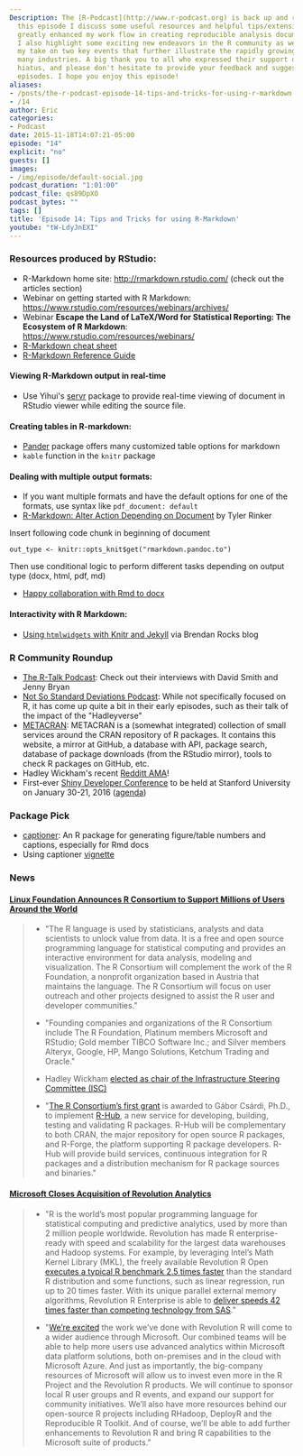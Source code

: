```yaml
---
Description: The [R-Podcast](http://www.r-podcast.org) is back up and running! In
  this episode I discuss some useful resources and helpful tips/extensions that have
  greatly enhanced my work flow in creating reproducible analysis documents via R-Markdown.
  I also highlight some exciting new endeavors in the R community as well as provide
  my take on two key events that further illustrate the rapidly growing use of R across
  many industries. A big thank you to all who expressed their support during the extended
  hiatus, and please don't hesitate to provide your feedback and suggestions for future
  episodes. I hope you enjoy this episode!
aliases:
- /posts/the-r-podcast-episode-14-tips-and-tricks-for-using-r-markdown.html
- /14
author: Eric
categories:
- Podcast
date: 2015-11-18T14:07:21-05:00
episode: "14"
explicit: "no"
guests: []
images:
- /img/episode/default-social.jpg
podcast_duration: "1:01:00"
podcast_file: qs89DpXO
podcast_bytes: ""
tags: []
title: 'Episode 14: Tips and Tricks for using R-Markdown'
youtube: "tW-LdyJnEXI"
---
```


### Resources produced by RStudio:

-   R-Markdown home site: <http://rmarkdown.rstudio.com/> (check out the articles section)
-   Webinar on getting started with R Markdown: <https://www.rstudio.com/resources/webinars/archives/>
-   Webinar **Escape the Land of LaTeX/Word for Statistical Reporting: The Ecosystem of R Markdown**: <https://www.rstudio.com/resources/webinars/>
-   [R-Markdown cheat sheet](https://www.rstudio.com/wp-content/uploads/2015/02/rmarkdown-cheatsheet.pdf)
-   [R-Markdown Reference Guide](https://www.rstudio.com/wp-content/uploads/2015/03/rmarkdown-reference.pdf)

#### Viewing R-Markdown output in real-time

-   Use Yihui's [servr](https://github.com/yihui/servr) package to provide real-time viewing of document in RStudio viewer while editing the source file.

#### Creating tables in R-markdown:

-   [Pander](https://rapporter.github.io/pander/) package offers many customized table options for markdown
-   `kable` function in the `knitr` package

#### Dealing with multiple output formats:

-   If you want multiple formats and have the default options for one of the formats, use syntax like `pdf_document: default`
-   [R-Markdown: Alter Action Depending on Document](https://trinkerrstuff.wordpress.com/2014/11/18/rmarkdown-alter-action-depending-on-document/) by Tyler Rinker

Insert following code chunk in beginning of document

```{r}
out_type <- knitr::opts_knit$get("rmarkdown.pandoc.to")
```

Then use conditional logic to perform different tasks depending on output type (docx, html, pdf, md)

-   [Happy collaboration with Rmd to docx](http://rmarkdown.rstudio.com/articles_docx.html)

#### Interactivity with R Markdown:

-   [Using `htmlwidgets` with Knitr and Jekyll](http://brendanrocks.com/htmlwidgets-knitr-jekyll/) via Brendan Rocks blog

### R Community Roundup

-   [The R-Talk Podcast](http://rtalk.org/): Check out their interviews with David Smith and Jenny Bryan
-   [Not So Standard Deviations Podcast](https://soundcloud.com/nssd-podcast): While not specifically focused on R, it has come up quite a bit in their early episodes, such as their talk of the impact of the "Hadleyverse"
-   [METACRAN](http://www.r-pkg.org/): METACRAN is a (somewhat integrated) collection of small services around the CRAN repository of R packages. It contains this website, a mirror at GitHub, a database with API, package search, database of package downloads (from the RStudio mirror), tools to check R packages on GitHub, etc.
-   Hadley Wickham's recent [Redditt AMA](https://www.reddit.com/r/dataisbeautiful/comments/3mp9r7/im_hadley_wickham_chief_scientist_at_rstudio_and/)!
-   First-ever [Shiny Developer Conference](http://blog.rstudio.org/2015/10/29/shiny-developer-conference-stanford-university-january-2016/) to be held at Stanford University on January 30-21, 2016 ([agenda](http://shiny2016.eventbrite.com/))

### Package Pick

-   [captioner](https://github.com/adletaw/captioner): An R package for generating figure/table numbers and captions, especially for Rmd docs
-   Using captioner [vignette](https://cran.rstudio.com/web/packages/captioner/vignettes/using_captioner.html)

### News

#### [Linux Foundation Announces R Consortium to Support Millions of Users Around the World](https://www.r-consortium.org/news/announcement/2015/06/linux-foundation-announces-r-consortium-support-millions-users-around)

> -   "The R language is used by statisticians, analysts and data
>     scientists to unlock value from data. It is a free and open source
>     programming language for statistical computing and provides an
>     interactive environment for data analysis, modeling
>     and visualization. The R Consortium will complement the work of
>     the R Foundation, a nonprofit organization based in Austria that
>     maintains the language. The R Consortium will focus on user
>     outreach and other projects designed to assist the R user and
>     developer communities."
>
> -   "Founding companies and organizations of the R Consortium include
>     The R Foundation, Platinum members Microsoft and RStudio; Gold
>     member TIBCO Software Inc.; and Silver members Alteryx, Google,
>     HP, Mango Solutions, Ketchum Trading and Oracle."
>
> -   Hadley Wickham [elected as chair of the Infrastructure Steering
>     Committee (ISC)](https://www.r-consortium.org/news/blogs/2015/09/r-consortium-infrastructure-steering-committee-isc-elects-chair)
>
> -   "[The R Consortium’s first
>     grant](https://www.r-consortium.org/news/announcement/2015/11/r-consortium-awards-first-grant-help-advance-popular-programming-language)
>     is awarded to Gábor Csárdi, Ph.D., to implement
>     [R-Hub](https://github.com/r-hub/proposal), a new service for
>     developing, building, testing and validating R packages. R-Hub
>     will be complementary to both CRAN, the major repository for open
>     source R packages, and R-Forge, the platform supporting R
>     package developers. R-Hub will provide build services, continuous
>     integration for R packages and a distribution mechanism for R
>     package sources and binaries."
>

#### [Microsoft Closes Acquisition of Revolution Analytics](http://blogs.technet.com/b/machinelearning/archive/2015/04/06/microsoft-closes-acquisition-of-revolution-analytics.aspx)

> -   "R is the world’s most popular programming language for
>     statistical computing and predictive analytics, used by more than
>     2 million people worldwide. Revolution has made R enterprise-ready
>     with speed and scalability for the largest data warehouses and
>     Hadoop systems. For example, by leveraging Intel’s Math Kernel
>     Library (MKL), the freely available Revolution R Open [executes a
>     typical R benchmark 2.5 times
>     faster](http://blog.revolutionanalytics.com/2014/10/revolution-r-open-mkl.html)
>     than the standard R distribution and some functions, such as
>     linear regression, run up to 20 times faster. With its unique
>     parallel external memory algorithms, Revolution R Enterprise is
>     able to [deliver speeds 42 times faster than competing technology
>     from
>     SAS](http://www.revolutionanalytics.com/sites/default/files/revolution-analytics-sas-benchmark-whitepaper-mar2014.pdf)."
>
> -   "[We’re
>     excited](http://blog.revolutionanalytics.com/2015/01/revolution-acquired.html)
>     the work we’ve done with Revolution R will come to a wider
>     audience through Microsoft. Our combined teams will be able to
>     help more users use advanced analytics within Microsoft data
>     platform solutions, both on-premises and in the cloud with
>     Microsoft Azure. And just as importantly, the big-company
>     resources of Microsoft will allow us to invest even more in the R
>     Project and the Revolution R products. We will continue to sponsor
>     local R user groups and R events, and expand our support for
>     community initiatives. We’ll also have more resources behind our
>     open-source R projects including RHadoop, DeployR and the
>     Reproducible R Toolkit. And of course, we’ll be able to add
>     further enhancements to Revolution R and bring R capabilities to
>     the Microsoft suite of products."
